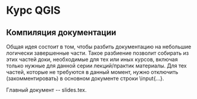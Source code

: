 Курс QGIS
=========

Компиляция документации
-----------------------
Общая идея состоит в том, чтобы разбить документацию на небольшие логически завершенные части.
Такое разбиение позволит собирать из этих частей доки, необходимые для тех или иных курсов, включая только
нужные для данной серии лекций/практик материалы. Для тех частей, которые не требуются в данный момент, нужно отключить
(закомментировать) в основном документе строки \input{...}.

Главный документ -- slides.tex.

